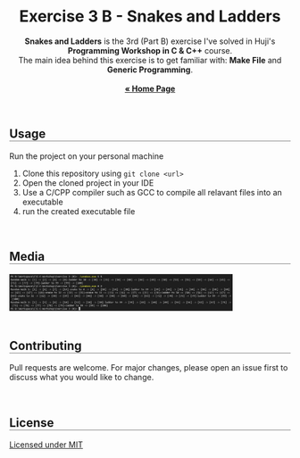 <div align="center">
  <h1 align="center" style="border-bottom: none"><b>Exercise 3 B</b> - Snakes and Ladders</h1>

  <p align="center">
    <b>Snakes and Ladders</b> is the 3rd (Part B) exercise I've solved in Huji's <b>Programming Workshop in C & C++</b> course.
    <br>
    The main idea behind this exercise is to get familiar with: <b>Make File</b> and <b>Generic Programming</b>.
    <br>
    <br>
    <a href="https://github.com/OmerFerster/Workshop-in-C-CPP"><strong>« Home Page</strong></a>
    <br>
  </p>
</div>

<br>

<div align="left">
  <h2 align="left" style="border-bottom: 1px solid gray">Usage</h2>

  <p>Run the project on your personal machine</p>
  <ol align="left">
    <li>Clone this repository using <code>git clone &lt;url&gt;</code></li>
    <li>Open the cloned project in your IDE</li>
    <li>Use a C/CPP compiler such as GCC to compile all relavant files into an executable</li>
    <li>run the created executable file</li>
  </ol>
</div>

<br>

<div align="left">
  <h2 align="left" style="border-bottom: 1px solid gray">Media</h2>

  <div align="left">
    <img src="./media/1.png" alt="1" width="400px" />
  </div>
</div>

<br>

<div align="left">
  <h2 align="left" style="border-bottom: 1px solid gray">Contributing</h2>

  <p align="left">
    Pull requests are welcome. For major changes, please open an issue first to discuss what you would like to change.
  </p>
</div>

<br>

<div align="left">
  <h2 align="left" style="border-bottom: 1px solid gray">License</h2>

  <p align="left">
    <a href="https://choosealicense.com/licenses/mit/">Licensed under MIT</a>
  </p>
</div>

